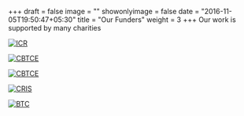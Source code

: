 +++
draft = false
image = ""
showonlyimage = false
date = "2016-11-05T19:50:47+05:30"
title = "Our Funders"
weight = 3
+++
Our work is supported by many charities 
<!--more-->
[![ICR](/img/portfolio/ICR.png)](https://www.icr.ac.uk)

[![CBTCE](/img/portfolio/CRUK_CBTCE.png)](https://crukcambridgecentre.org.uk/research/strategic/cbtce)

[![CBTCE](/img/portfolio/tcsn.png)](https://thecurestartsnow.org)

[![CRIS](/img/portfolio/cris_logo_uk.jpg)](https://criscancer.org/en)

[![BTC](/img/portfolio/BTC.jpg)](https://www.thebraintumourcharity.org)




